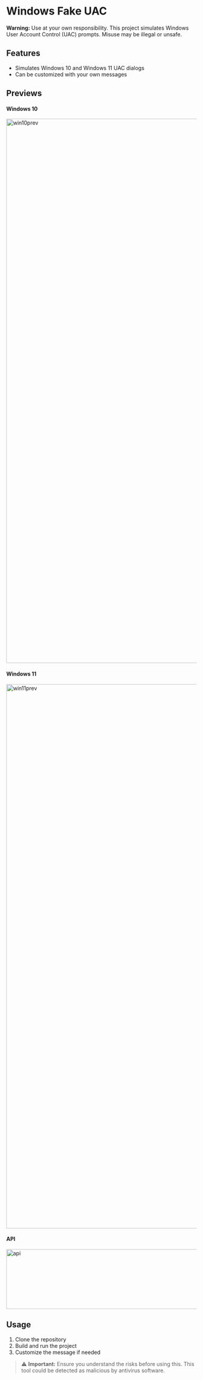 # Windows Fake UAC

**Warning:** Use at your own responsibility. This project simulates Windows User Account Control (UAC) prompts. Misuse may be illegal or unsafe.

## Features
- Simulates Windows 10 and Windows 11 UAC dialogs
- Can be customized with your own messages

## Previews

#### Windows 10
<img width="2567" height="1440" alt="win10prev" src="https://github.com/user-attachments/assets/b7ec5493-8992-4a03-bffe-ece564530e3a" />

#### Windows 11
<img width="2567" height="1440" alt="win11prev" src="https://github.com/user-attachments/assets/1d3c40e2-3874-4488-a316-b4735f883909" />

#### API
<img width="517" height="158" alt="api" src="https://github.com/user-attachments/assets/ff98bc87-ab1d-42b1-b734-f4ce69328520" />

## Usage
1. Clone the repository
2. Build and run the project
3. Customize the message if needed

> ⚠️ **Important:** Ensure you understand the risks before using this. This tool could be detected as malicious by antivirus software.